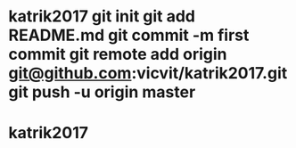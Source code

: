 # katrik2017 git init git add README.md git commit -m first commit git remote add origin git@github.com:vicvit/katrik2017.git git push -u origin master
# katrik2017
